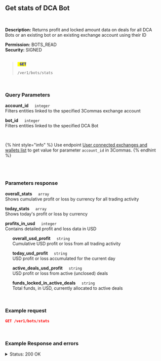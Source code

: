## Get stats of DCA Bot<br>
<br>

**Description:** Returns profit and locked amount data on deals for all DCA Bots or an existing bot or an existing exchange account using their ID<br>

**Permission:** BOTS_READ<br>
**Security:** SIGNED<br>
<br>

<blockquote>

<code><mark style="color:blue"><strong> GET </strong></mark></code>

<code>/ver1/bots/stats</code>

</blockquote>

<br>


### Query Parameters<br>
<p>
   <strong>account_id</strong>&nbsp;&nbsp;&nbsp;&nbsp;&nbsp;<code>integer</code><br>
   Filters entities linked to the specified 3Commas exchange account
</p>
<p>
   <strong>bot_id</strong>&nbsp;&nbsp;&nbsp;&nbsp;&nbsp;<code>integer</code><br>
   Filters entities linked to the specified DCA Bot
</p>
<br>

{% hint style="info" %}
Use endpoint [User connected exchanges and wallets list](Account/User%20connected%20exchanges%20and%20wallets%20list.md) to get value for parameter <code>account_id</code> in 3Commas.
{% endhint %}

<br>
<br>

### Parameters response<br>
<p>
   <strong>overall_stats</strong>&nbsp;&nbsp;&nbsp;&nbsp;&nbsp;<code>array</code><br>
   Shows cumulative profit or loss by currency for all trading activity
</p>
<p>
   <strong>today_stats</strong>&nbsp;&nbsp;&nbsp;&nbsp;&nbsp;<code>array</code><br>
   Shows today's profit or loss by currency
</p>
<p>
   <strong>profits_in_usd</strong>&nbsp;&nbsp;&nbsp;&nbsp;&nbsp;<code>integer</code><br>
   Contains detailed profit and loss data in USD
</p>
<p>
   &nbsp;&nbsp;&nbsp;&nbsp;&nbsp;&nbsp;<strong>overall_usd_profit</strong>&nbsp;&nbsp;&nbsp;&nbsp;&nbsp;<code>string</code><br>
   &nbsp;&nbsp;&nbsp;&nbsp;&nbsp;&nbsp;Cumulative USD profit or loss from all trading activity
</p>
<p>
   &nbsp;&nbsp;&nbsp;&nbsp;&nbsp;&nbsp;<strong>today_usd_profit</strong>&nbsp;&nbsp;&nbsp;&nbsp;&nbsp;<code>string</code><br>
   &nbsp;&nbsp;&nbsp;&nbsp;&nbsp;&nbsp;USD profit or loss accumulated for the current day
</p>
<p>
   &nbsp;&nbsp;&nbsp;&nbsp;&nbsp;&nbsp;<strong>active_deals_usd_profit</strong>&nbsp;&nbsp;&nbsp;&nbsp;&nbsp;<code>string</code><br>
   &nbsp;&nbsp;&nbsp;&nbsp;&nbsp;&nbsp;USD profit or loss from active (unclosed) deals
</p>
<p>
   &nbsp;&nbsp;&nbsp;&nbsp;&nbsp;&nbsp;<strong>funds_locked_in_active_deals</strong>&nbsp;&nbsp;&nbsp;&nbsp;&nbsp;<code>string</code><br>
   &nbsp;&nbsp;&nbsp;&nbsp;&nbsp;&nbsp;Total funds, in USD, currently allocated to active deals
</p>
<br>


### Example request<br>

```json
GET /ver1/bots/stats
```
<br>


### Example Response and errors<br>

<details>
<summary>Status: 200 OK</summary><br>
```json
{
    "overall_stats": {
        "USDT": "-47.47740906"
    },
    "today_stats": {
        "USDT": "10.98885705"
    },
    "profits_in_usd": {
        "overall_usd_profit": -47.48,
        "today_usd_profit": 10.99,
        "active_deals_usd_profit": 1.366505088,
        "funds_locked_in_active_deals": 300.843218676
    }
}
```
</details>

